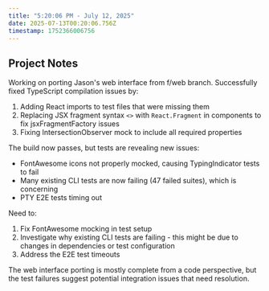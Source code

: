 ```yaml
---
title: "5:20:06 PM - July 12, 2025"
date: 2025-07-13T00:20:06.756Z
timestamp: 1752366006756
---
```


## Project Notes

Working on porting Jason's web interface from f/web branch. Successfully fixed TypeScript compilation issues by:

1. Adding React imports to test files that were missing them
2. Replacing JSX fragment syntax `<>` with `React.Fragment` in components to fix jsxFragmentFactory issues
3. Fixing IntersectionObserver mock to include all required properties

The build now passes, but tests are revealing new issues:
- FontAwesome icons not properly mocked, causing TypingIndicator tests to fail
- Many existing CLI tests are now failing (47 failed suites), which is concerning
- PTY E2E tests timing out

Need to:
1. Fix FontAwesome mocking in test setup
2. Investigate why existing CLI tests are failing - this might be due to changes in dependencies or test configuration
3. Address the E2E test timeouts

The web interface porting is mostly complete from a code perspective, but the test failures suggest potential integration issues that need resolution.
